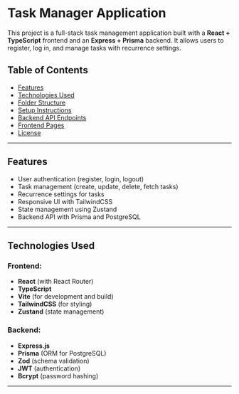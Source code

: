 # Task Manager Application

This project is a full-stack task management application built with a **React + TypeScript** frontend and an **Express + Prisma** backend. It allows users to register, log in, and manage tasks with recurrence settings.

## Table of Contents

- [Features](#features)
- [Technologies Used](#technologies-used)
- [Folder Structure](#folder-structure)
- [Setup Instructions](#setup-instructions)
- [Backend API Endpoints](#backend-api-endpoints)
- [Frontend Pages](#frontend-pages)
- [License](#license)

---

## Features

- User authentication (register, login, logout)
- Task management (create, update, delete, fetch tasks)
- Recurrence settings for tasks
- Responsive UI with TailwindCSS
- State management using Zustand
- Backend API with Prisma and PostgreSQL

---

## Technologies Used

### Frontend:

- **React** (with React Router)
- **TypeScript**
- **Vite** (for development and build)
- **TailwindCSS** (for styling)
- **Zustand** (state management)

### Backend:

- **Express.js**
- **Prisma** (ORM for PostgreSQL)
- **Zod** (schema validation)
- **JWT** (authentication)
- **Bcrypt** (password hashing)

---
